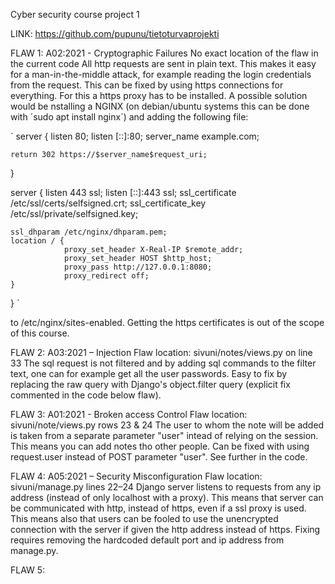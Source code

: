 Cyber security course project 1

LINK: https://github.com/pupunu/tietoturvaprojekti

FLAW 1:
A02:2021 - Cryptographic Failures
No exact location of the flaw in the current code
All http requests are sent in plain text. This makes it easy for a man-in-the-middle attack, for example reading the login credentials from the request.
This can be fixed by using https connections for everything. For this a https proxy has to be installed. A possible solution would be nstalling a NGINX (on debian/ubuntu systems this can be done with ´sudo apt install nginx´) and adding the following file:

´
server {
    listen 80;
    listen [::]:80;
    server_name example.com;

    return 302 https://$server_name$request_uri;
}

server {
    listen 443 ssl;
    listen [::]:443 ssl;
    ssl_certificate /etc/ssl/certs/selfsigned.crt;
    ssl_certificate_key /etc/ssl/private/selfsigned.key;

    ssl_dhparam /etc/nginx/dhparam.pem;
    location / {
                proxy_set_header X-Real-IP $remote_addr;
                proxy_set_header HOST $http_host;
                proxy_pass http://127.0.0.1:8080;
                proxy_redirect off;
    }
}
´

to /etc/nginx/sites-enabled. Getting the https certificates is out of the scope of this course.

FLAW 2:
A03:2021 – Injection 
Flaw location: sivuni/notes/views.py on line 33
The sql request is not filtered and by adding sql commands to the filter text, one can for example get all the user passwords.
Easy to fix by replacing the raw query with Django's object.filter query (explicit fix commented in the code below flaw).


FLAW 3:
A01:2021 - Broken access Control
Flaw location: sivuni/note/views.py rows 23 & 24
The user to whom the note will be added is taken from a separate parameter "user" intead of relying on the session. This means you can add notes tho other people.
Can be fixed with using request.user instead of POST parameter "user". See further in the code.


FLAW 4:
A05:2021 – Security Misconfiguration
Flaw location: sivuni/manage.py lines 22–24
Django server listens to requests from any ip address (instead of only localhost with a proxy). This means that server can be communicated with http, instead of https, even if a ssl proxy is used. This means also that users can be fooled to use the unencrypted connection with the server if given the http address instead of https.
Fixing requires removing the hardcoded default port and ip address from manage.py.

FLAW 5:
